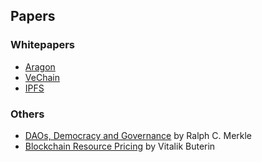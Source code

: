 ## Papers

### Whitepapers
- [Aragon](https://github.com/aragon/whitepaper)
- [VeChain](https://www.vechain.org/whitepaper/)
- [IPFS](https://github.com/ipfs/papers/raw/master/ipfs-cap2pfs/ipfs-p2p-file-system.pdf)

### Others
- [DAOs, Democracy and Governance](https://merkle.com/papers/DAOdemocracyDraft.pdf) by Ralph C. Merkle
- [Blockchain Resource Pricing](https://ethresear.ch/uploads/default/original/2X/1/197884012ada193318b67c4b777441e4a1830f49.pdf) by Vitalik Buterin
